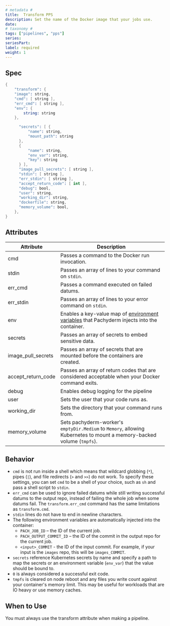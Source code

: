 ```yaml
---
# metadata # 
title:  Transform PPS
description: Set the name of the Docker image that your jobs use.
date: 
# taxonomy #
tags: ["pipelines", "pps"]
series:
seriesPart:
label: required 
weight: 1
---
```


## Spec 

```s
{
    "transform": {
    "image": string,
    "cmd": [ string ],
    "err_cmd": [ string ],
    "env": {
        string: string
    },

      "secrets": [ {
          "name": string,
          "mount_path": string
      },
      {
          "name": string,
          "env_var": string,
          "key": string
      } ],
      "image_pull_secrets": [ string ],
      "stdin": [ string ],
      "err_stdin": [ string ],
      "accept_return_code": [ int ],
      "debug": bool,
      "user": string,
      "working_dir": string,
      "dockerfile": string,
      "memory_volume": bool,
    },
}
```

## Attributes

|Attribute|Description|
|-|-|
|cmd| Passes a command to the Docker run invocation.|
|stdin| Passes an array of lines to your command on `stdin`.|
|err_cmd| Passes a command executed on failed datums.|
|err_stdin| Passes an array of lines to your error command on `stdin`.|
|env| Enables a key-value map of [environment variables](../../deploy-manage/deploy/environment-variables/) that Pachyderm injects into the container. |
|secrets| Passes an array of secrets to embed sensitive data. |
|image_pull_secrets| Passes an array of secrets that are mounted before the containers are created.|
|accept_return_code| Passes an array of return codes that are considered acceptable when your Docker command exits.|
|debug| Enables debug logging for the pipeline|
|user| Sets the user that your code runs as.|
|working_dir| Sets the directory that your command runs from.|
|memory_volume| Sets pachyderm-worker's `emptyDir.Medium` to `Memory`, allowing Kubernetes to mount a memory-backed volume (`tmpfs`).|


## Behavior 

- `cmd` is not run inside a shell which means that wildcard globbing (`*`), pipes (`|`), and file redirects (`>` and `>>`) do not work. To specify these settings, you can set `cmd` to be a shell of your choice, such as `sh` and pass a shell script to `stdin`.
-  `err_cmd` can be used to ignore failed datums while still writing successful datums to the output repo, instead of failing the whole job when some datums fail. The `transform.err_cmd` command has the same limitations as `transform.cmd`.
-  `stdin` lines do not have to end in newline characters.
-  The following environment variables are automatically injected into the container:
   * `PACH_JOB_ID` – the ID of the current job.
   * `PACH_OUTPUT_COMMIT_ID` – the ID of the commit in the output repo for 
   the current job.
   * `<input>_COMMIT` - the ID of the input commit. For example, if your
   input is the `images` repo, this will be `images_COMMIT`.
- `secrets` reference Kubernetes secrets by name and specify a path to map the secrets or
an environment variable (`env_var`) that the value should be bound to.
-  `0` is always considered a successful exit code.
-  `tmpfs` is cleared on node reboot and any files you write count against your container's memory limit. This may be useful for workloads that are IO heavy or use memory caches.




## When to Use 

You must always use the transform attribute when making a pipeline. 